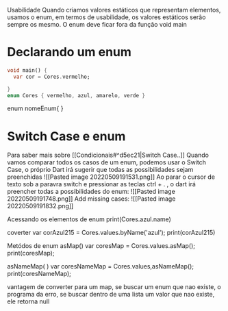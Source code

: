 Usabilidade 
Quando criamos valores estáticos que representam elementos, usamos o enum, em termos de usabilidade, os valores estáticos serão sempre os mesmo.
O enum deve ficar fora da função void main 
# Declarando um enum 
```dart
void main() {
  var cor = Cores.vermelho;

}
enum Cores { vermelho, azul, amarelo, verde }
```
enum nomeEnum{ }

# Switch Case e enum
Para saber mais sobre [[Condicionais#^d5ec21|Switch Case..]]
Quando vamos comparar todos os casos de um enum, podemos usar o Switch Case, o próprio Dart irá sugerir que todas as possibilidades sejam preenchidas
![[Pasted image 20220509191531.png]]
Ao parar o cursor de texto sob a paravra switch e pressionar as teclas ctrl + . , o dart irá preencher todas a possibilidades do enum:
![[Pasted image 20220509191748.png]]
Add missing cases:
![[Pasted image 20220509191832.png]]



Acessando os elementos de enum
print(Cores.azul.name)


coverter 
var corAzul215 = Cores.values.byName('azul');
print(corAzul215)

Metódos de enum
asMap()
var coresMap = Cores.values.asMap();
print(coresMap);

asNameMap( )
var coresNameMap = Cores.values,asNameMap();
print(coresNameMap);



vantagem de converter para um map, se buscar um enum que nao existe, o programa da erro, se buscar dentro de uma lista um valor que nao existe, ele retorna null 